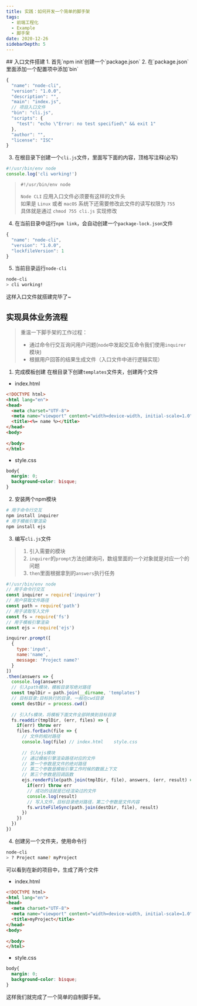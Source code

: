 ```yaml
---
title: 实践：如何开发一个简单的脚手架
tags: 
  - 前端工程化
  - Example
  - 脚手架
date: 2020-12-26
sidebarDepth: 5
---
```

<Badge text="案例"/>
## 入口文件搭建
1. 首先`npm init`创建一个`package.json`
2. 在`package.json`里面添加一个配置项中添加`bin`

```js
{
  "name": "node-cli",
  "version": "1.0.0",
  "description": "",
  "main": "index.js",
  // 项目入口文件
  "bin": "cli.js",
  "scripts": {
    "test": "echo \"Error: no test specified\" && exit 1"
  },
  "author": "",
  "license": "ISC"
}

```
3. 在根目录下创建一个`cli.js`文件，里面写下面的内容，顶格写注释(必写)
```js
#!/usr/bin/env node
console.log('cli working!')
```

> `#!/usr/bin/env node`
> 
> `Node CLI` 应用入口文件必须要有这样的文件头  
> 如果是 `Linux` 或者 `macOS` 系统下还需要修改此文件的读写权限为 `755`  
> 具体就是通过 `chmod 755 cli.js` 实现修改

4. 在当前目录中运行`npm link`，会自动创建一个`package-lock.json`文件
```js
{
  "name": "node-cli",
  "version": "1.0.0",
  "lockfileVersion": 1
}
```
5. 当前目录运行`node-cli`
```bash
node-cli
> cli working!
```
这样入口文件就搭建完毕了~

## 实现具体业务流程

> 重温一下脚手架的工作过程：
>- 通过命令行交互询问用户问题(`node`中发起交互命令我们使用`inquirer`模块)
>- 根据用户回答的结果生成文件（入口文件中进行逻辑实现）

1. 完成模板创建
在根目录下创建`templates`文件夹，创建两个文件
- index.html

```html
<!DOCTYPE html>
<html lang="en">
<head>
  <meta charset="UTF-8">
  <meta name="viewport" content="width=device-width, initial-scale=1.0">
  <title><%= name %></title>
</head>
<body>
  
</body>
</html>
```
- style.css
```css
body{
  margin: 0;
  background-color: bisque;
}
```

2. 安装两个npm模块
```bash
# 用于命令行交互
npm install inquirer
# 用于模板引擎渲染
npm install ejs
```
3. 编写`cli.js`文件

> 1. 引入需要的模块
> 2. `inquirer`的`prompt`方法创建询问，数组里面的一个对象就是对应一个的问题
> 3. `then`里面根据拿到的`answers`执行任务

```js
#!/usr/bin/env node
// 用于命令行交互
const inquirer = require('inquirer')
// 用户获取文件路径
const path = require('path')
// 用于读取写入文件
const fs = require('fs')
// 用于模板引擎渲染
const ejs = require('ejs')

inquirer.prompt([
  {
    type:'input',
    name:'name',
    message: 'Project name?'
  }
])
.then(answers => {
  console.log(answers)
  // 引入path模块，模板目录写绝对路径
  const tmplDir = path.join(__dirname, 'templates')
  // 目标目录:目标执行的目录，一般在cwd目录
  const destDir = process.cwd()
  
  // 引入fs模块，将模板下面文件全部转换到目标目录
  fs.readdir(tmplDir, (err, files) => {
    if(err) throw err
    files.forEach(file => {
      // 文件的相对路径
      console.log(file) // index.html    style.css
      
      // 引入ejs模块
      // 通过模板引擎渲染路径对应的文件
      // 第一个参数是文件的绝对路径
      // 第二个参数是模板引擎工作时候的数据上下文
      // 第三个参数是回调函数
      ejs.renderFile(path.join(tmplDir, file), answers, (err, result) => {
        if(err) throw err 
        // 成功的话就是已经渲染过的文件
        console.log(result)
        // 写入文件，目标目录绝对路径，第二个参数是文件内容
        fs.writeFileSync(path.join(destDir, file), result)
      })
    })
  })
})
```

4. 创建另一个文件夹，使用命令行
```bash
node-cli
> ? Project name? myProject
```
可以看到在新的项目中，生成了两个文件
- index.html
```html
<!DOCTYPE html>
<html lang="en">
<head>
  <meta charset="UTF-8">
  <meta name="viewport" content="width=device-width, initial-scale=1.0">
  <title>myProject</title>
</head>
<body>
  
</body>
</html>
```
- style.css

```css
body{
  margin: 0;
  background-color: bisque;
}
```

这样我们就完成了一个简单的自制脚手架。

